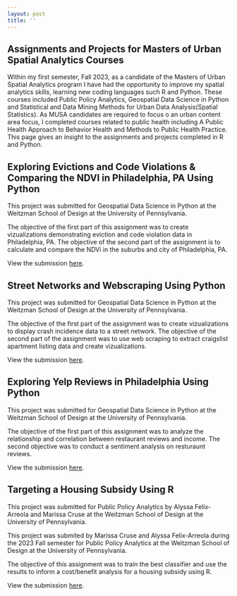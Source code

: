 ```yaml
---
layout: post
title: ''
---
```


## Assignments and Projects for Masters of Urban Spatial Analytics Courses

Within my first semester, Fall 2023, as a candidate of the Masters of Urban Spatial Analytics program I have had the opportunity to improve my spatial analytics skills, learning new coding languages such R and Python. These courses included Public Policy Analytics, Geospatial Data Science in Python and Statistical and Data Mining Methods for Urban Data Analysis(Spatial Statistics). As MUSA candidates are required to focus o  an urban content area focus, I completed courses related to public health including A Public Health Approach to Behavior Health and Methods to Public Health Practice. This page gives an insight to the assignments and projects completed in R and Python.

## Exploring Evictions and Code Violations & Comparing the NDVI in Philadelphia, PA Using Python 

This project was submitted for Geospatial Data Science in Python at the Weitzman School of Design at the University of Pennsylvania.

The objective of the first part of this assignment was to create vizualizations demonstrating eviction and code violation data in Philadelphia, PA. The objective of the second part of the assignment is to calculate and compare the NDVi in the suburbs and city of Philadelphia, PA.

View the submission [here](file:///Users/alyssafelix/Downloads/assignment-3.html). 

## Street Networks and Webscraping Using Python

This project was submitted for Geospatial Data Science in Python at the Weitzman School of Design at the University of Pennsylvania.

The objective of the first part of the assignment was to create vizualizations to display crash incidence data to a street network. The objective of the second part of the assignment was to use web scraping to extract craigslist apartment listing data and create vizualizations.

View the submission [here](file:///Users/alyssafelix/Downloads/assignment-4.html). 

## Exploring Yelp Reviews in Philadelphia Using Python 

This project was submitted for Geospatial Data Science in Python at the Weitzman School of Design at the University of Pennsylvania.

The objective of the first part of this assignment was to analyze the relationship and correlation between restaurant reviews and income. The second objective was to conduct a sentiment analysis on resturaunt reviews.

View the submission [here](file:///Users/alyssafelix/Desktop/assignment-5.html). 

## Targeting a Housing Subsidy Using R 

This project was submitted for Public Policy Analytics by Alyssa Felix-Arreola and Marissa Cruse at the Weitzman School of Design at the University of Pennsylvania. 

This project was submited by Marissa Cruse and Alyssa Felix-Arreola during the 2023 Fall semester for Public Policy Analytics at the Weitzman School of Design at the University of Pennsylvania.

The objective of this assignment was to train the best classifier and use the results to inform a cost/benefit analysis for a housing subsidy using R.

View the submission [here](file:///Users/alyssafelix/Downloads/TargetingAHousingSubsidy_AFA.html). 
